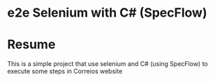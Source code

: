 ﻿# e2e Selenium with C# (SpecFlow)

# Resume
This is a simple project that use selenium and C# (using SpecFlow) to execute some steps in Correios website
